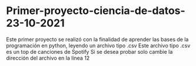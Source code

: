 # Primer-proyecto-ciencia-de-datos-23-10-2021
Este primer proyecto se realizó con la finalidad de aprender las bases de la programación en python, leyendo un archivo tipo .csv 
Este archivo tipo .csv es un top de canciones de Spotify
Si se desea probar solo cambie la dirección del archivo en la línea 12
